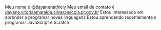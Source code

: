 Meu nome é @dayanenathiely
Meu email de contato é dayane.vitoriaamaralda.silva@escola.pr.gov.br
Estou interessado em aprender a programar novas linguagens
Estou aprendendo recentemente a programar JavaScript e Scratch
